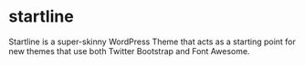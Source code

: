 # startline
Startline is a super-skinny WordPress Theme that acts as a starting point for new themes that use both Twitter Bootstrap and Font Awesome.
